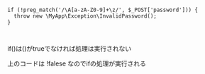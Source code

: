 ```

if (!preg_match('/\A[a-zA-Z0-9]+\z/', $_POST['password'])) {
  throw new \MyApp\Exception\InvalidPassword();
}



```

if()は()がtrueでなければ処理は実行されない

上のコードは !falese なのでifの処理が実行される